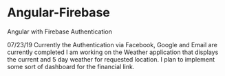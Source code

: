 # Angular-Firebase
Angular with Firebase Authentication 

07/23/19
Currently the Authentication via Facebook, Google and Email are currently completed
I am working on the Weather application that displays the current and 5 day weather for 
requested location. I plan to implement some sort of dashboard
for the financial link. 
